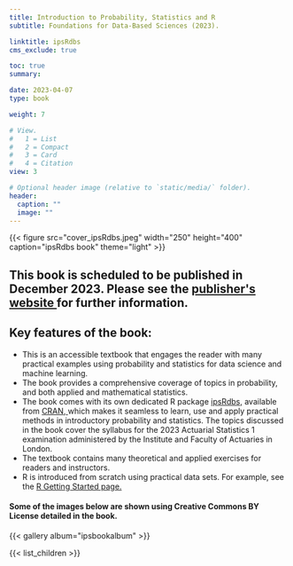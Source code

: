 ```yaml
---
title: Introduction to Probability, Statistics and R
subtitle: Foundations for Data-Based Sciences (2023).   

linktitle: ipsRdbs
cms_exclude: true

toc: true
summary: 

date: 2023-04-07
type: book

weight: 7

# View.
#   1 = List
#   2 = Compact
#   3 = Card
#   4 = Citation
view: 3

# Optional header image (relative to `static/media/` folder).
header:
  caption: ""
  image: ""
---
```


{{< figure src="cover_ipsRdbs.jpeg" width="250" height="400" caption="ipsRdbs book" theme="light" >}}

<h2> This book is scheduled to be published in December 2023. Please see the <a href="https://www.foyles.co.uk/book/introduction-to-probability-statistics-and-r/sujit-k-sahu/9783031378645"> publisher's website </a> for further information. 
</h2>

<h2>  Key features of the book: </h2>

<ul>
<li> This is an accessible textbook that engages the reader with many practical examples using probability and statistics for data science and machine learning. 
</li>
<li>The book provides a comprehensive coverage of topics in probability,  and both applied and mathematical statistics.
</li>
<li>The book comes with its own dedicated R package 
<a href="https://CRAN.R-project.org/package=ipsRdbs"> ipsRdbs,</a> available from <a href="https://CRAN.R-project.org/"> CRAN, </a> which makes it seamless to learn, use and apply practical methods in introductory probability and statistics. The topics discussed in the book cover the syllabus for the 2023 Actuarial Statistics 1 examination administered by the Institute and Faculty of Actuaries in London.
</li>
<li>The textbook contains many theoretical and applied exercises for readers and instructors. 

<li> R is introduced from scratch using practical data sets. For example, see the <a href="Part1.html"> R Getting Started page.</a>   

</li>
</ul>

<h4> Some of the images below are shown using Creative Commons BY License detailed in the book. </h4>

{{< gallery album="ipsbookalbum" >}}

{{< list_children >}} 

